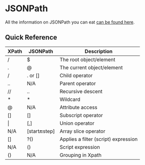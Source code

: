# JSONPath

All the information on JSONPath you can eat [can be found here](http://goessner.net/articles/JsonPath/).

## Quick Reference

| XPath     | JSONPath           | Description                 |
|-----------|--------------------|-----------------------------|
| /         | $                  | The root object/element     |
| .         | @                  | The current object/element  |
| /         | . or []            | Child operator              |
| ..        | N/A                | Parent operator             |
| //        | ..                 | Recursive descent           |
| *         | *                  | Wildcard                    |
| @         | N/A                | Attribute access            |
| []        | []                 | Subscript operator          |
| \|        | [,]                | Union operator              |
| N/A       | [start:end:step]   | Array slice operator        |
| []        | ?()                | Applies a filter (script) expression |
| N/A       | ()                 | Script expression           |
| ()        | N/A                | Grouping in Xpath           |
